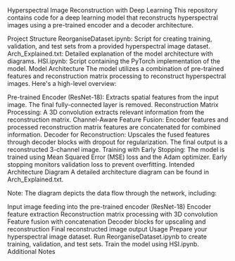 Hyperspectral Image Reconstruction with Deep Learning
This repository contains code for a deep learning model that reconstructs hyperspectral images using a pre-trained encoder and a decoder architecture.

Project Structure
ReorganiseDataset.ipynb: Script for creating training, validation, and test sets from a provided hyperspectral image dataset.
Arch_Explained.txt: Detailed explanation of the model architecture with diagrams.
HSI.ipynb: Script containing the PyTorch implementation of the model.
Model Architecture
The model utilizes a combination of pre-trained features and reconstruction matrix processing to reconstruct hyperspectral images. Here's a high-level overview:

Pre-trained Encoder (ResNet-18): Extracts spatial features from the input image. The final fully-connected layer is removed.
Reconstruction Matrix Processing: A 3D convolution extracts relevant information from the reconstruction matrix.
Channel-Aware Feature Fusion: Encoder features and processed reconstruction matrix features are concatenated for combined information.
Decoder for Reconstruction: Upscales the fused features through decoder blocks with dropout for regularization. The final output is a reconstructed 3-channel image.
Training with Early Stopping: The model is trained using Mean Squared Error (MSE) loss and the Adam optimizer. Early stopping monitors validation loss to prevent overfitting.
Intended Architecture Diagram
A detailed architecture diagram can be found in Arch_Explained.txt.

Note: The diagram depicts the data flow through the network, including:

Input image feeding into the pre-trained encoder (ResNet-18)
Encoder feature extraction
Reconstruction matrix processing with 3D convolution
Feature fusion with concatenation
Decoder blocks for upscaling and reconstruction
Final reconstructed image output
Usage
Prepare your hyperspectral image dataset.
Run ReorganiseDataset.ipynb to create training, validation, and test sets.
Train the model using HSI.ipynb.
Additional Notes
